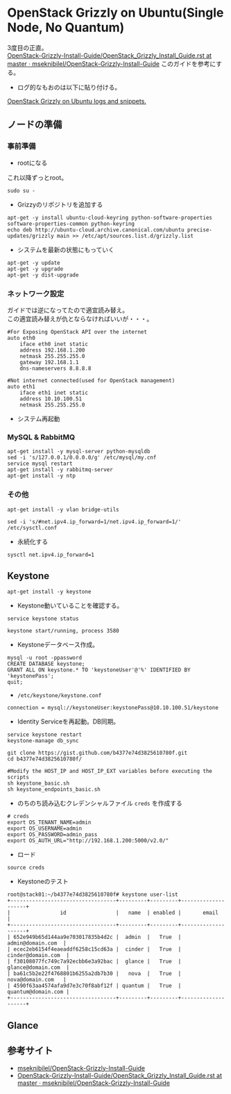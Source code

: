 # OpenStack Grizzly on Ubuntu(Single Node, No Quantum)

3度目の正直。  
[OpenStack-Grizzly-Install-Guide/OpenStack_Grizzly_Install_Guide.rst at master · mseknibilel/OpenStack-Grizzly-Install-Guide](https://github.com/mseknibilel/OpenStack-Grizzly-Install-Guide/blob/master/OpenStack_Grizzly_Install_Guide.rst)
このガイドを参考にする。

* ログ的なもおのは以下に貼り付ける。

[OpenStack Grizzly on Ubuntu logs and snippets.](https://gist.github.com/wnoguchi/b4377e74d3825610780f)

## ノードの準備

### 事前準備

* rootになる

これ以降ずっとroot。

```
sudo su -
```

* Grizzyのリポジトリを追加する

```
apt-get -y install ubuntu-cloud-keyring python-software-properties software-properties-common python-keyring
echo deb http://ubuntu-cloud.archive.canonical.com/ubuntu precise-updates/grizzly main >> /etc/apt/sources.list.d/grizzly.list
```

* システムを最新の状態にもっていく

```
apt-get -y update
apt-get -y upgrade
apt-get -y dist-upgrade
```

### ネットワーク設定

ガイドでは逆になってたので適宜読み替え。  
この適宜読み替えが仇とならなければいいが・・・。

```
#For Exposing OpenStack API over the internet
auto eth0
	iface eth0 inet static
	address 192.168.1.200
	netmask 255.255.255.0
	gateway 192.168.1.1
	dns-nameservers 8.8.8.8

#Not internet connected(used for OpenStack management)
auto eth1
	iface eth1 inet static
	address 10.10.100.51
	netmask 255.255.255.0
```

* システム再起動

### MySQL & RabbitMQ

```
apt-get install -y mysql-server python-mysqldb
sed -i 's/127.0.0.1/0.0.0.0/g' /etc/mysql/my.cnf
service mysql restart
apt-get install -y rabbitmq-server
apt-get install -y ntp
```

### その他

```
apt-get install -y vlan bridge-utils
```

```
sed -i 's/#net.ipv4.ip_forward=1/net.ipv4.ip_forward=1/' /etc/sysctl.conf
```

* 永続化する

```
sysctl net.ipv4.ip_forward=1
```

## Keystone

```
apt-get install -y keystone
```

* Keystone動いていることを確認する。

```
service keystone status

keystone start/running, process 3580
```

* Keystoneデータベース作成。

```
mysql -u root -ppassword
CREATE DATABASE keystone;
GRANT ALL ON keystone.* TO 'keystoneUser'@'%' IDENTIFIED BY 'keystonePass';
quit;
```

* `/etc/keystone/keystone.conf`

```
connection = mysql://keystoneUser:keystonePass@10.10.100.51/keystone
```

* Identity Serviceを再起動。DB同期。

```
service keystone restart
keystone-manage db_sync
```

```
git clone https://gist.github.com/b4377e74d3825610780f.git
cd b4377e74d3825610780f/

#Modify the HOST_IP and HOST_IP_EXT variables before executing the scripts
sh keystone_basic.sh
sh keystone_endpoints_basic.sh
```

* のちのち読み込むクレデンシャルファイル `creds` を作成する

```
# creds
export OS_TENANT_NAME=admin
export OS_USERNAME=admin
export OS_PASSWORD=admin_pass
export OS_AUTH_URL="http://192.168.1.200:5000/v2.0/"
```

* ロード

```
source creds
```

* Keystoneのテスト

```
root@stack01:~/b4377e74d3825610780f# keystone user-list
+----------------------------------+---------+---------+--------------------+
|                id                |   name  | enabled |       email        |
+----------------------------------+---------+---------+--------------------+
| 652e949b65d144aa9e703017835b4d2c |  admin  |   True  |  admin@domain.com  |
| ecec2eb6154f4eaeaddf6258c15cd63a |  cinder |   True  | cinder@domain.com  |
| f30108077fc749c7a92ecbb6e3a92bac |  glance |   True  | glance@domain.com  |
| ba61c5b2e22f4768801b6255a2db7b30 |   nova  |   True  |  nova@domain.com   |
| 4590f63aa4574afa9d7e3c70f8abf12f | quantum |   True  | quantum@domain.com |
+----------------------------------+---------+---------+--------------------+
```

## Glance



## 参考サイト

- [mseknibilel/OpenStack-Grizzly-Install-Guide](https://github.com/mseknibilel/OpenStack-Grizzly-Install-Guide)
- [OpenStack-Grizzly-Install-Guide/OpenStack_Grizzly_Install_Guide.rst at master · mseknibilel/OpenStack-Grizzly-Install-Guide](https://github.com/mseknibilel/OpenStack-Grizzly-Install-Guide/blob/master/OpenStack_Grizzly_Install_Guide.rst)
